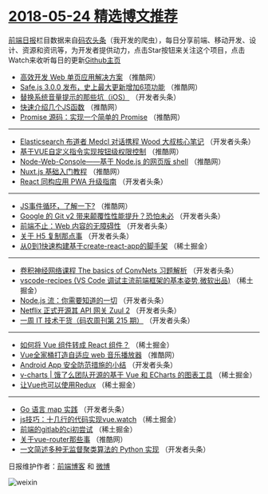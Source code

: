 # [2018-05-24 精选博文推荐](http://hao.caibaojian.com/date/2018/05/24)

[前端日报](http://caibaojian.com/c/news)栏目数据来自[码农头条](http://hao.caibaojian.com/)（我开发的爬虫），每日分享前端、移动开发、设计、资源和资讯等，为开发者提供动力，点击Star按钮来关注这个项目，点击Watch来收听每日的更新[Github主页](https://github.com/kujian/frontendDaily)
* [高效开发 Web 单页应用解决方案](http://hao.caibaojian.com/75388.html) （推酷网）
* [Safe.js 3.0.0 发布，史上最大更新增加6项功能](http://hao.caibaojian.com/75387.html) （推酷网）
* [替换系统音量提示的那些坑（iOS）](http://hao.caibaojian.com/75347.html) （开发者头条）
* [快速介绍几个JS函数](http://hao.caibaojian.com/75381.html) （推酷网）
* [Promise 源码：实现一个简单的 Promise](http://hao.caibaojian.com/75383.html) （推酷网）

***
* [Elasticsearch 布道者 Medcl 对话携程 Wood 大叔核心笔记](http://hao.caibaojian.com/75350.html) （开发者头条）
* [基于VUE自定义指令实现按钮级权限控制](http://hao.caibaojian.com/75385.html) （推酷网）
* [Node-Web-Console——基于 Node.js 的网页版 shell](http://hao.caibaojian.com/75386.html) （推酷网）
* [Nuxt.js 基础入门教程](http://hao.caibaojian.com/75377.html) （推酷网）
* [React 同构应用 PWA 升级指南](http://hao.caibaojian.com/75344.html) （开发者头条）

***
* [JS事件循环，了解一下?](http://hao.caibaojian.com/75379.html) （推酷网）
* [Google 的 Git v2 带来颠覆性性能提升？恐怕未必](http://hao.caibaojian.com/75346.html) （开发者头条）
* [前端不止：Web 内容的无障碍性](http://hao.caibaojian.com/75348.html) （开发者头条）
* [关于 H5 复制那点事](http://hao.caibaojian.com/75349.html) （开发者头条）
* [从0到1快速构建基于create-react-app的脚手架](http://hao.caibaojian.com/75321.html) （稀土掘金）

***
* [卷积神经网络课程 The basics of ConvNets 习题解析](http://hao.caibaojian.com/75352.html) （开发者头条）
* [vscode-recipes (VS Code 调试主流前端框架的基本姿势,微软出品)](http://hao.caibaojian.com/75313.html) （稀土掘金）
* [Node.js 流：你需要知道的一切](http://hao.caibaojian.com/75333.html) （开发者头条）
* [Netflix 正式开源其 API 网关 Zuul 2](http://hao.caibaojian.com/75345.html) （开发者头条）
* [一周 IT 技术干货（码农周刊第 215 期）](http://hao.caibaojian.com/75335.html) （开发者头条）

***
* [如何将 Vue 组件转成 React 组件？](http://hao.caibaojian.com/75316.html) （稀土掘金）
* [Vue全家桶打造自适应 web 音乐播放器](http://hao.caibaojian.com/75380.html) （推酷网）
* [Android App 安全防范措施的小结](http://hao.caibaojian.com/75336.html) （开发者头条）
* [v-charts | 饿了么团队开源的基于 Vue 和 ECharts 的图表工具](http://hao.caibaojian.com/75307.html) （稀土掘金）
* [让Vue也可以使用Redux](http://hao.caibaojian.com/75317.html) （稀土掘金）

***
* [Go 语言 map 实践](http://hao.caibaojian.com/75337.html) （开发者头条）
* [js技巧：十几行的代码实现vue.watch](http://hao.caibaojian.com/75310.html) （稀土掘金）
* [前端的gitlab的ci初尝试](http://hao.caibaojian.com/75318.html) （稀土掘金）
* [关于vue-router那些事](http://hao.caibaojian.com/75382.html) （推酷网）
* [一文简述多种无监督聚类算法的 Python 实现](http://hao.caibaojian.com/75338.html) （开发者头条）

日报维护作者：[前端博客](http://caibaojian.com/) 和 [微博](http://caibaojian.com/go/weibo)

![weixin](https://user-images.githubusercontent.com/3055447/38468989-651132ac-3b80-11e8-8e6b-15122322a9d7.png)